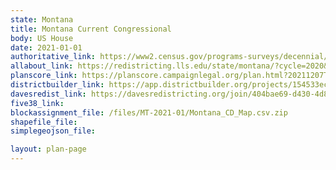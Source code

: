 ```yaml
---
state: Montana
title: Montana Current Congressional
body: US House
date: 2021-01-01
authoritative_link: https://www2.census.gov/programs-surveys/decennial/2020/data/01-Redistricting_File--PL_94-171/Montana/
allabout_link: https://redistricting.lls.edu/state/montana/?cycle=2020&level=Congress&startdate=
planscore_link: https://planscore.campaignlegal.org/plan.html?20211207T210139.439362506Z
districtbuilder_link: https://app.districtbuilder.org/projects/154533ec-ed61-49e9-aa62-424910313004
davesredist_link: https://davesredistricting.org/join/404bae69-d430-4d86-abde-47415a66accf
five38_link:
blockassignment_file: /files/MT-2021-01/Montana_CD_Map.csv.zip
shapefile_file:
simplegeojson_file:

layout: plan-page
---
```

